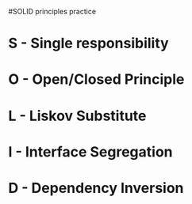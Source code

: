 #SOLID principles practice
# S - Single responsibility
# O - Open/Closed Principle
# L - Liskov Substitute 
# I - Interface Segregation 
# D - Dependency Inversion